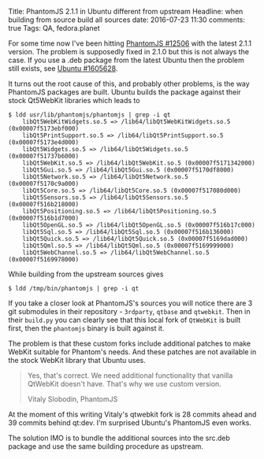 Title: PhantomJS 2.1.1 in Ubuntu different from upstream
Headline: when building from source build all sources
date: 2016-07-23 11:30
comments: true
Tags: QA, fedora.planet

For some time now I've been hitting
[PhantomJS #12506](https://github.com/ariya/phantomjs/issues/12506) with the
latest 2.1.1 version. The problem is supposedly fixed in 2.1.0 but this is not
always the case. If you use a .deb package from the latest Ubuntu then the problem
still exists, see
[Ubuntu #1605628](https://bugs.launchpad.net/ubuntu/+source/phantomjs/+bug/1605628).

It turns out the root cause of this, and probably other problems, is the way
PhantomJS packages are built. Ubuntu builds the package against their stock
Qt5WebKit libraries which leads to

    $ ldd usr/lib/phantomjs/phantomjs | grep -i qt
        libQt5WebKitWidgets.so.5 => /lib64/libQt5WebKitWidgets.so.5 (0x00007f5173ebf000)
        libQt5PrintSupport.so.5 => /lib64/libQt5PrintSupport.so.5 (0x00007f5173e4d000)
        libQt5Widgets.so.5 => /lib64/libQt5Widgets.so.5 (0x00007f51737b6000)
        libQt5WebKit.so.5 => /lib64/libQt5WebKit.so.5 (0x00007f5171342000)
        libQt5Gui.so.5 => /lib64/libQt5Gui.so.5 (0x00007f5170df8000)
        libQt5Network.so.5 => /lib64/libQt5Network.so.5 (0x00007f5170c9a000)
        libQt5Core.so.5 => /lib64/libQt5Core.so.5 (0x00007f517080d000)
        libQt5Sensors.so.5 => /lib64/libQt5Sensors.so.5 (0x00007f516b218000)
        libQt5Positioning.so.5 => /lib64/libQt5Positioning.so.5 (0x00007f516b1d7000)
        libQt5OpenGL.so.5 => /lib64/libQt5OpenGL.so.5 (0x00007f516b17c000)
        libQt5Sql.so.5 => /lib64/libQt5Sql.so.5 (0x00007f516b136000)
        libQt5Quick.so.5 => /lib64/libQt5Quick.so.5 (0x00007f5169dad000)
        libQt5Qml.so.5 => /lib64/libQt5Qml.so.5 (0x00007f5169999000)
        libQt5WebChannel.so.5 => /lib64/libQt5WebChannel.so.5 (0x00007f5169978000)

While building from the upstream sources gives

    $ ldd /tmp/bin/phantomjs | grep -i qt

If you take a closer look at PhantomJS's sources you will notice there are
3 git submodules in their repository - `3rdparty`, `qtbase` and `qtwebkit`.
Then in their `build.py` you can clearly see that this local fork of `QtWebKit`
is built first, then the `phantomjs` binary is built against it.

The problem is that these custom forks include additional patches to make
WebKit suitable for Phantom's needs. And these patches are not available
in the stock WebKit library that Ubuntu uses.

> Yes, that's correct. We need additional functionality that
> vanilla QtWebKit doesn't have. That's why we use custom version.
>
> Vitaly Slobodin, PhantomJS

At the moment of this writing Vitaly's qtwebkit fork is 28 commits ahead and
39 commits behind qt:dev. I'm surprised Ubuntu's PhantomJS even works.

The solution IMO is to bundle the additional sources into the src.deb package
and use the same building procedure as upstream.
